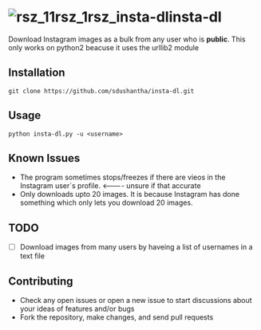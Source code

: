 # ![rsz_11rsz_1rsz_insta-dl](https://user-images.githubusercontent.com/27065646/31065696-b17e42d8-a747-11e7-9b09-69889dad60fd.png)insta-dl
Download Instagram images as a bulk from any user who is **public**. This only works on python2 beacuse it uses the urllib2 module
## Installation
```batch
git clone https://github.com/sdushantha/insta-dl.git
 ```
## Usage
```batch
python insta-dl.py -u <username> 
```
## Known Issues
* The program sometimes stops/freezes if there are vieos in the Instagram user´s profile. <---- unsure if that accurate
* Only downloads upto 20 images. It is because Instagram has done something which only lets you download 20 images.
 
## TODO
- [ ] Download images from many users by haveing a list of usernames in a text file

## Contributing

* Check any open issues or open a new issue to start discussions about your ideas of features and/or bugs
* Fork the repository, make changes, and send pull requests
